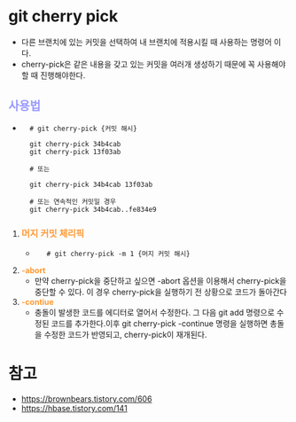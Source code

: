 # git cherry pick
- 다른 브랜치에 있는 커밋을 선택하여 내 브랜치에 적용시킬 때 사용하는 명령어 이다.
- cherry-pick은 같은 내용을 갖고 있는 커밋을 여러개 생성하기 때문에 꼭 사용해야 할 때 진행해야한다.
## __<span style="color:#9999ff">사용법</span>__
- ``` git
    # git cherry-pick {커밋 해시}

    git cherry-pick 34b4cab
    git cherry-pick 13f03ab

    # 또는 

    git cherry-pick 34b4cab 13f03ab

    # 또는 연속적인 커밋일 경우
    git cherry-pick 34b4cab..fe834e9
1. ### __<span style="color:#ff9933">머지 커밋 체리픽</span>__
   - ``` git
        # git cherry-pick -m 1 {머지 커밋 해시}
2. __<span style="color:#ff9933">-abort</span>__
   - 만약 cherry-pick을 중단하고 싶으면 -abort 옵션을 이용해서 cherry-pick을 중단할 수 있다. 이 경우 cherry-pick을 실행하기 전 상황으로 코드가 돌아간다
3. __<span style="color:#ff9933">-contiue</span>__
   - 충돌이 발생한 코드를 에디터로 열어서 수정한다. 그 다음 git add <file path> 명령으로 수정된 코드를 추가한다.이후 git cherry-pick -continue 명령을 실행하면 총돌을 수정한 코드가 반영되고, cherry-pick이 재개된다.

# 참고
- https://brownbears.tistory.com/606
- https://hbase.tistory.com/141